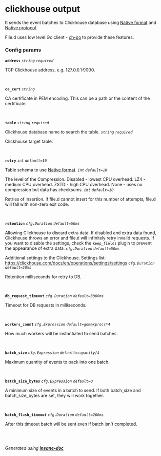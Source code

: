 # clickhouse output
It sends the event batches to Clickhouse database using
[Native format](https://clickhouse.com/docs/en/interfaces/formats/#native) and
[Native protocol](https://clickhouse.com/docs/en/interfaces/tcp/).

File.d uses low level Go client - [ch-go](https://github.com/ClickHouse/ch-go) to provide these features.

### Config params
**`address`** *`string`* *`required`* 

TCP Clickhouse address, e.g. 127.0.0.1:9000.

<br>

**`ca_cert`** *`string`* 

CA certificate in PEM encoding. This can be a path or the content of the certificate.

<br>

**`table`** *`string`* *`required`* 

Clickhouse database name to search the table.
*`string`* *`required`* 

Clickhouse target table.

<br>

**`retry`** *`int`* *`default=10`* 

Table schema to use [Native format](https://clickhouse.com/docs/en/interfaces/formats/#native).
*`int`* *`default=10`* 

The level of the Compression.
Disabled - lowest CPU overhead.
LZ4 - medium CPU overhead.
ZSTD - high CPU overhead.
None - uses no compression but data has checksums.
*`int`* *`default=10`* 

Retries of insertion. If file.d cannot insert for this number of attempts,
file.d will fall with non-zero exit code.

<br>

**`retention`** *`cfg.Duration`* *`default=50ms`* 

Allowing Clickhouse to discard extra data.
If disabled and extra data found, Clickhouse throws an error and file.d will infinitely retry invalid requests.
If you want to disable the settings, check the `keep_fields` plugin to prevent the appearance of extra data.
*`cfg.Duration`* *`default=50ms`* 

Additional settings to the Clickhouse.
Settings list: https://clickhouse.com/docs/en/operations/settings/settings
*`cfg.Duration`* *`default=50ms`* 

Retention milliseconds for retry to DB.

<br>

**`db_request_timeout`** *`cfg.Duration`* *`default=3000ms`* 

Timeout for DB requests in milliseconds.

<br>

**`workers_count`** *`cfg.Expression`* *`default=gomaxprocs*4`* 

How much workers will be instantiated to send batches.

<br>

**`batch_size`** *`cfg.Expression`* *`default=capacity/4`* 

Maximum quantity of events to pack into one batch.

<br>

**`batch_size_bytes`** *`cfg.Expression`* *`default=0`* 

A minimum size of events in a batch to send.
If both batch_size and batch_size_bytes are set, they will work together.

<br>

**`batch_flush_timeout`** *`cfg.Duration`* *`default=200ms`* 

After this timeout batch will be sent even if batch isn't completed.

<br>


<br>*Generated using [__insane-doc__](https://github.com/vitkovskii/insane-doc)*